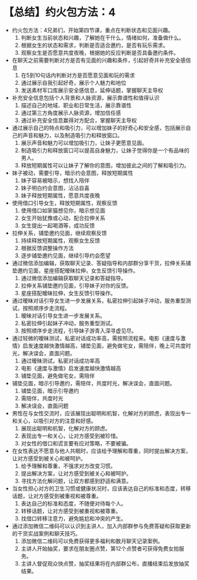 # 【总结】约火包方法：4

-   约火包方法：4兄弟们，开始第四节课，重点在判断状态和见面兴趣。
    1.  判断女生当前状态和兴趣，了解她在干什么，情绪如何，准备做什么。
    2.  根据女生的状态和需求，判断是否适合邀约，是否有玩乐需求。
    3.  观察女生是否愿意共度夜晚，根据她的反应判断是否具备邀约条件。
-   在聊天之前需要判断对方是否有见面的兴趣和条件，引起好奇并补充安全感信息
    1.  在5到10句话内判断对方是否愿意见面和玩的需求
    2.  通过展示自我引起好奇，展示个人魅力和地位
    3.  发送素材军口库展示安全感信息，延伸话题，掌握聊天主导权
-   补充安全信息包括个人背景和人脉资源，展示靠谱性和值得认识
    1.  描述自己的地域、职业和日常生活，展示靠谱性
    2.  通过第三方角度展示人脉资源，增加信任感
    3.  通过补充安全信息赢得对方配合，掌握聊天主导权
-   通过展示自己的特点和吸引力，可以增加妹子的好奇心和安全感，包括展示自己的声音和魅力，以及制造吸引力和释放窗口。
    1.  展示声音和魅力可以增加吸引力，让妹子更愿意见面。
    2.  制造吸引力和释放窗口可以提高自身魅力，让妹子觉得你是一个有品味的男人。
    3.  释放短期属性可以让妹子了解你的意图，增加彼此之间的了解和吸引力。
-   妹子被动，需要引导，暗示约会意图，释放短期属性
    1.  妹子容易被暗示，想找人陪伴
    2.  妹子明白约会意图，沾沾自喜
    3.  妹子释放短期属性，愿意共度夜晚
-   使用借口引导女生，释放短期属性，观察反馈
    1.  使用借口如家猫想见你，暗示想见面
    2.  女生开始犹豫或心动，配合拉伸关系
    3.  女生提出一起喝酒等，成功反馈
-   拉伸关系，铺垫邀约见面，继续观察反馈
    1.  持续释放短期属性，观察女生反馈
    2.  根据反馈调整操作方法
    3.  逐步铺垫邀约见面，继续引导约会愿望
-   通过微信添加编辑，获取聊天记录、答疑指导和内部群分享干货，拉伸关系铺垫邀约见面，星座搭配暧昧拉伸，女生反馈引导操作。
    1.  通过微信添加编辑获取聊天记录和答疑指导。
    2.  拉伸关系铺垫邀约见面，引导妹子对你的反馈。
    3.  星座搭配暧昧拉伸，女生反馈引导操作。
-   通过暧昧对话引导女生进一步发展关系，私密拉伸引起妹子冲动，服务重型测试，按照顺序步走流程。
    1.  暧昧对话引导女生进一步发展关系。
    2.  私密拉伸引起妹子冲动，服务重型测试。
    3.  按照顺序步走流程，引导妹子游青入深寻虚见尽。
-   通过轻微的暧昧测试，私密对话成功率高，需按照流程来。电影《速度与激情》启发速度越快激情越高，铺垫见面，避免做宅女，需陪伴，晚上可共度时光，解决误会，直面问题。
    1.  通过暧昧测试，私密对话成功率高
    2.  电影《速度与激情》启发速度越快激情越高
    3.  铺垫见面，避免做宅女，需陪伴
-   铺垫见面，暗示引导邀约，需陪伴，共度时光，解决误会，直面问题。
    1.  铺垫见面，暗示引导邀约
    2.  需陪伴，共度时光
    3.  解决误会，直面问题
-   男性在与女性交流时，应该展现出聪明和机智，化解对方的顾虑，表现出专一和关心，以吸引对方的注意和好感。
    1.  展现出聪明和机智，化解对方的顾虑。
    2.  表现出专一和关心，让对方感受到被珍惜。
    3.  对女性的借口和谎言要有应对策略，不要被骗。
-   在女性表达不愿意与他人共眠时，应该给予理解和尊重，同时提出解决方案，让对方感受到被关心和被呵护。
    1.  给予理解和尊重，不强求对方改变习惯。
    2.  提出解决方案，让对方感受到被关心和被呵护。
    3.  寻找方法化解问题，让双方都感到舒适和满意。
-   当女性担心对方的卫生习惯或健康状况时，应该表达自己的标准和态度，转移话题，让对方感受到被重视和被尊重。
    1.  表达自己的标准和态度，不随便对待每个人。
    2.  转移话题，让对方感受到被重视和被尊重。
    3.  找借口转移注意力，避免尴尬和冲突的产生。
-   通过添加微信二维码可以认识到主讲人，加入内部群参与免费答疑和获取更新的干货实战案例和聊天技巧。
    1.  添加微信二维码可以免费获得更多福利和数月聊天记录案例。
    2.  主讲人开始抽奖，要求在朋友圈点赞，第12个点赞者可获得免费女拍服务。
    3.  主讲人督促观众快点赞，抽奖结果将在内部群公布，直播结束后发放抽奖结果。
